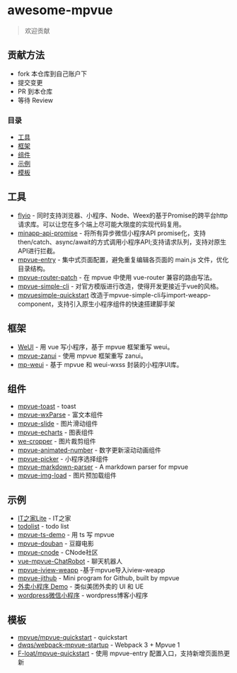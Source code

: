 # awesome-mpvue

> 欢迎贡献

## 贡献方法

* fork 本仓库到自己账户下
* 提交变更
* PR 到本仓库
* 等待 Review

### 目录

- [工具](#工具)
- [框架](#框架)
- [组件](#组件)
- [示例](#示例)
- [模板](#模板)

## 工具
* [flyio](https://github.com/wendux/fly/blob/master/README-CH.md) - 同时支持浏览器、小程序、Node、Weex的基于Promise的跨平台http请求库。可以让您在多个端上尽可能大限度的实现代码复用。
* [minapp-api-promise](https://github.com/bigmeow/minapp-api-promise) - 将所有异步微信小程序API promise化，支持then/catch、async/await的方式调用小程序API;支持请求队列，支持对原生API进行拦截。
* [mpvue-entry](https://github.com/F-loat/mpvue-entry) - 集中式页面配置，避免重复编辑各页面的 main.js 文件，优化目录结构。
* [mpvue-router-patch](https://github.com/F-loat/mpvue-router-patch) - 在 mpvue 中使用 vue-router 兼容的路由写法。
* [mpvue-simple-cli](https://github.com/spencer1994/mpvue-cli) - 对官方模版进行改造，使得开发更接近于vue的风格。
* [mpvuesimple-quickstart](https://github.com/blackjack0v0/mpvuesimple-quickstart) 改造于mpvue-simple-cli与import-weapp-component，支持引入原生小程序组件的快速搭建脚手架

## 框架

* [WeUI](https://github.com/KuangPF/wxapp-vue) - 用 vue 写小程序，基于 mpvue 框架重写 weui。
* [mpvue-zanui](https://github.com/samwang1027/mpvue-zanui) - 使用 mpvue 框架重写 zanui。
* [mp-weui](https://github.com/youngluo/mp-weui) - 基于 mpvue 和 weui-wxss 封装的小程序UI库。

## 组件

* [mpvue-toast](https://github.com/linrui1994/mpvue-toast) - toast
* [mpvue-wxParse](https://github.com/F-loat/mpvue-wxParse) - 富文本组件
* [mpvue-slide](https://github.com/lulusir/mpvue-slide) - 图片滑动组件
* [mpvue-echarts](https://github.com/F-loat/mpvue-echarts) - 图表组件
* [we-cropper](https://github.com/we-plugin/we-cropper) - 图片裁剪组件
* [mpvue-animated-number](https://github.com/gaomd/mpvue-animated-number) - 数字更新滚动动画组件
* [mpvue-picker](https://github.com/KuangPF/mpvue-picker) - 小程序选择组件
* [mpvue-markdown-parser](https://github.com/dwqs/mpvue-markdown-parser) - A markdown parser for mpvue
* [mpvue-img-load](https://github.com/huangjinlin/mpvue-img-load) - 图片预加载组件

## 示例

* [IT之家Lite](https://github.com/F-loat/ithome-lite) - IT之家
* [todolist](https://github.com/tangsj/mpvue-todolist) - todo list
* [mpvue-ts-demo](https://github.com/WingGao/mpvue-ts-demo) - 用 ts 写 mpvue
* [mpvue-douban](https://github.com/mini-mpvue/mpvue-douban) - 豆瓣电影
* [mpvue-cnode](https://github.com/bowencool/mpvue-cnode) - CNode社区
* [vue-mpvue-ChatRobot](https://github.com/zz570557024/vue-mpvue-ChatRobot) - 聊天机器人
* [mpvue-iview-weapp](https://github.com/wkl007/mpvue-iview-weapp) -基于mpvue导入iview-weapp
* [mpvue-jithub](https://github.com/dwqs/mp-jithub) - Mini program for Github, built by mpvue
* [外卖小程序 Demo](https://github.com/WsmDyj/mpvue) - 类似美团外卖的 UI 和 UE
* [wordpress微信小程序](https://github.com/hualuoyixiao/wechat-wordpress-blog-mpvue) - wordpress博客小程序

## 模板

* [mpvue/mpvue-quickstart](https://github.com/mpvue/mpvue-quickstart) - quickstart
* [dwqs/webpack-mpvue-startup](https://github.com/dwqs/webpack-mpvue-startup) - Webpack 3 + Mpvue 1
* [F-loat/mpvue-quickstart](https://github.com/F-loat/mpvue-quickstart) - 使用 mpvue-entry 配置入口，支持新增页面热更新
